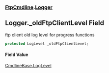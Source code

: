 ### [FtpCmdline](FtpCmdline.md 'FtpCmdline').[Logger](Logger.md 'FtpCmdline.Logger')

## Logger._oldFtpClientLevel Field

ftp client old log level for progress functions

```csharp
protected LogLevel _oldFtpClientLevel;
```

#### Field Value
[CmdlineBase.LogLevel](https://docs.microsoft.com/en-us/dotnet/api/CmdlineBase.LogLevel 'CmdlineBase.LogLevel')